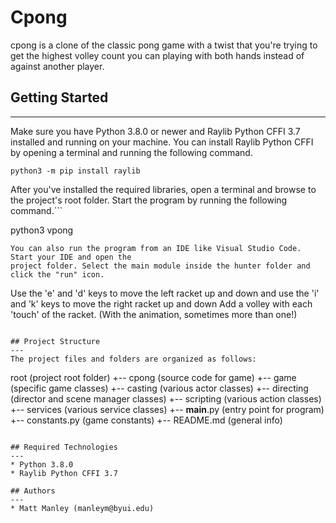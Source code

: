 # Cpong
cpong is a clone of the classic pong game with a twist that you're trying to get the highest volley count you can 
playing with both hands instead of against another player.

## Getting Started
---
Make sure you have Python 3.8.0 or newer and Raylib Python CFFI 3.7 installed and running on your machine. You can install Raylib Python CFFI by opening a terminal and running the following command.
```
python3 -m pip install raylib
```
After you've installed the required libraries, open a terminal and browse to the project's root folder. Start the program by running the following command.```

python3 vpong 
```
You can also run the program from an IDE like Visual Studio Code. Start your IDE and open the 
project folder. Select the main module inside the hunter folder and click the "run" icon.
```
Use the 'e' and 'd' keys to move the left racket up and down and use the 'i' and 'k' keys to move the right racket up and down
Add a volley with each 'touch' of the racket. (With the animation, sometimes more than one!)
```

## Project Structure
---
The project files and folders are organized as follows:
```
root                    (project root folder)
+-- cpong               (source code for game)
  +-- game              (specific game classes)
    +-- casting         (various actor classes)
    +-- directing       (director and scene manager classes)
    +-- scripting       (various action classes)
    +-- services        (various service classes)
  +-- __main__.py       (entry point for program)
  +-- constants.py      (game constants)
+-- README.md           (general info)
```

## Required Technologies
---
* Python 3.8.0
* Raylib Python CFFI 3.7

## Authors
---
* Matt Manley (manleym@byui.edu)